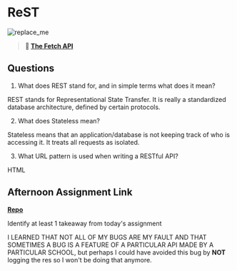 # ReST

![replace_me](https://codeworks.blob.core.windows.net/public/assets/img/illustrations/placeholder.svg)

> **📖 [The Fetch API](https://codeworksacademy.com/fs-student-guide/resources/wk4/04-Fetch)**

## Questions

1. What does REST stand for, and in simple terms what does it mean?

REST stands for Representational State Transfer. It is really a standardized database architecture, defined by certain protocols.

2. What does Stateless mean?

Stateless means that an application/database is not keeping track of who is accessing it. It treats all requests as isolated.

3. What URL pattern is used when writing a RESTful API?

HTML

## Afternoon Assignment Link

**[Repo](https://github.com/big-daddy-dom/gift)**

Identify at least 1 takeaway from today's assignment

I LEARNED THAT NOT ALL OF MY BUGS ARE MY FAULT AND THAT SOMETIMES A BUG IS A FEATURE OF A PARTICULAR API MADE BY A PARTICULAR SCHOOL, but perhaps I could have avoided this bug by <strong>NOT</strong> logging the res so I won't be doing that anymore.

